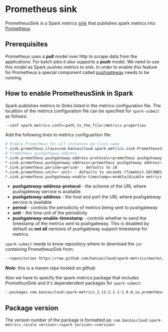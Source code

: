 # Prometheus sink

PrometheusSink is a Spark metrics [sink](https://spark.apache.org/docs/2.2.0/monitoring.html#metrics) that publishes spark metrics into [Prometheus](https://prometheus.io). 

## Prerequisites

Prometheus uses a **pull** model over http to scrape data from the applications. For batch jobs it also supports a **push** model. We need to use this model as Spark pushes metrics to sink. In order to enable this feature for Prometheus a special component called [pushgateway](https://github.com/prometheus/pushgateway) needs to be running.

## How to enable PrometheusSink in Spark

Spark publishes metrics to Sinks listed in the metrics configuration file. The localtion of the metrics configuration file can be specified for `spark-submit` as follows:

```sh
--conf spark.metrics.conf=<path_to_the_file>/metrics.properties
```

Add the following lines to metrics configuartion file:

```sh
# Enable Prometheus for all instances by class name
*.sink.prometheus.class=com.banzaicloud.spark.metrics.sink.PrometheusSink
# Prometheus pushgateway address
*.sink.prometheus.pushgateway-address-protocol=<prometheus pushgateway protocol> - defaults to http
*.sink.prometheus.pushgateway-address=<prometheus pushgateway address> - defaults to 127.0.0.1:9091
*.sink.prometheus.period=<period> - defaults to 10
*.sink.prometheus.unit=< unit> - defaults to seconds (TimeUnit.SECONDS)
*.sink.prometheus.pushgateway-enable-timestamp=<enable/disable metrics timestamp> - defaults to false
```

* **pushgateway-address-protocol** - the scheme of the URL where pushgateway service is available
* **pushgateway-address** - the host and port the URL where pushgateway service is available
* **period** - controls the periodicity of metrics being sent to pushgateway
* **unit** - the time unit of the periodicity
* **pushgateway-enable-timestamp** - controls whether to send the timestamp of the metrics sent to pushgateway. This is disabled by default as **not all** versions of pushgateway support timestamp for metrics.

`spark-submit` needs to know repository where to download the `jar` containing PrometheusSink from:

```sh
--repositories https://raw.github.com/banzaicloud/spark-metrics/master/maven-repo/releases
```

_**Note**_: this is a maven repo hosted on github

Also we have to specify the spark-metrics package that includes PromethusSink and it's dependendent packages for `spark-submit`:

```sh
--packages com.banzaicloud:spark-metrics_2.11:2.2.1-1.0.0,io.prometheus:simpleclient:0.0.23,io.prometheus:simpleclient_dropwizard:0.0.23,io.prometheus:simpleclient_pushgateway:0.0.23,io.dropwizard.metrics:metrics-core:3.1.2
```

## Package version

The version number of the package is formatted as: `com.banzaicloud:spark-metrics_<scala version>:<spark version>-<version>`